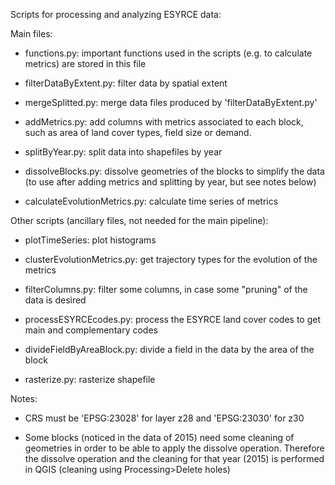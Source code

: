 Scripts for processing and analyzing ESYRCE data:

Main files:

- functions.py: important functions used in the scripts (e.g. to calculate metrics) are stored in this file

- filterDataByExtent.py: filter data by spatial extent

- mergeSplitted.py: merge data files produced by 'filterDataByExtent.py'

- addMetrics.py: add columns with metrics associated to each block, such as area of land cover types, field size or demand.

- splitByYear.py: split data into shapefiles by year

- dissolveBlocks.py: dissolve geometries of the blocks to simplify the data (to use after adding metrics and splitting by year, but see notes below)

- calculateEvolutionMetrics.py: calculate time series of metrics


Other scripts (ancillary files, not needed for the main pipeline):

- plotTimeSeries: plot histograms

- clusterEvolutionMetrics.py: get trajectory types for the evolution of the metrics

- filterColumns.py: filter some columns, in case some "pruning" of the data is desired

- processESYRCEcodes.py: process the ESYRCE land cover codes to get main and complementary codes

- divideFieldByAreaBlock.py: divide a field in the data by the area of the block

- rasterize.py: rasterize shapefile


Notes: 

- CRS must be 'EPSG:23028' for layer z28 and 'EPSG:23030' for z30

- Some blocks (noticed in the data of 2015) need some cleaning of geometries in order to be able to apply the dissolve operation. Therefore the dissolve operation and the cleaning for that year (2015) is performed in QGIS (cleaning using Processing>Delete holes)

